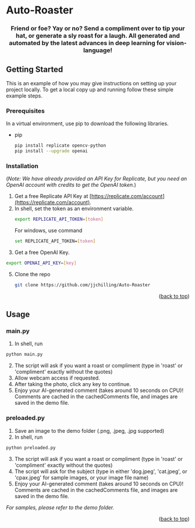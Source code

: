 # Auto-Roaster

<h3 align="center"> Friend or foe? Yay or no? Send a compliment over to tip your hat, or generate a sly roast for a laugh. All generated and automated by the latest advances in deep learning for vision-language! </h3>

<!-- GETTING STARTED -->
## Getting Started

This is an example of how you may give instructions on setting up your project locally.
To get a local copy up and running follow these simple example steps.

### Prerequisites

In a virtual environment, use pip to download the following libraries.
* pip
  ```sh
  pip install replicate opencv-python
  pip install --upgrade openai
  ```

### Installation
(*Note: We have already provided an API Key for Replicate, but you need an OpenAI account with credits to get the OpenAI token.*)
1. Get a free Replicate API Key at [https://replicate.com/account](https://replicate.com/account).
2. In shell, set the token as an environment variable.
   ```sh
   export REPLICATE_API_TOKEN=[token]
   ```
   For windows, use command
   ```sh
   set REPLICATE_API_TOKEN=[token]
   ```
3. Get a free OpenAI Key.
  ```sh
  export OPENAI_API_KEY=[key]
  ```
5. Clone the repo
   ```sh
   git clone https://github.com/jjchilling/Auto-Roaster
   ```

<p align="right">(<a href="#readme-top">back to top</a>)</p>



<!-- USAGE EXAMPLES -->
## Usage
### main.py
1. In shell, run
  ```sh
  python main.py
  ```
2. The script will ask if you want a roast or compliment (type in 'roast' or 'compliment' exactly without the quotes)
3. Allow webcam access if requested.
4. After taking the photo, click any key to continue.
5. Enjoy your AI-generated comment (takes around 10 seconds on CPU)! Comments are cached in the cachedComments file, and images are saved in the demo file.

### preloaded.py
1. Save an image to the demo folder (.png, .jpeg, .jpg supported)
2. In shell, run
  ```sh
  python preloaded.py
  ```
3. The script will ask if you want a roast or compliment (type in 'roast' or 'compliment' exactly without the quotes)
4. The script will ask for the subject (type in either 'dog.jpeg', 'cat.jpeg', or 'cpax.jpeg' for sample images, or your image file name)
5. Enjoy your AI-generated comment (takes around 10 seconds on CPU)! Comments are cached in the cachedComments file, and images are saved in the demo file.

*For samples, please refer to the demo folder.*

<p align="right">(<a href="#readme-top">back to top</a>)</p>
